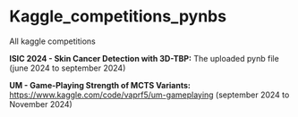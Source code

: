 # Kaggle_competitions_pynbs
All kaggle competitions

**ISIC 2024 - Skin Cancer Detection with 3D-TBP:** The uploaded pynb file (june 2024 to september 2024)

**UM - Game-Playing Strength of MCTS Variants:** https://www.kaggle.com/code/vaprf5/um-gameplaying (september 2024 to November 2024)
